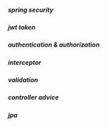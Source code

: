 ##### spring security
##### jwt token
##### authentication & authorization
##### interceptor
##### validation
##### controller advice
##### jpa
